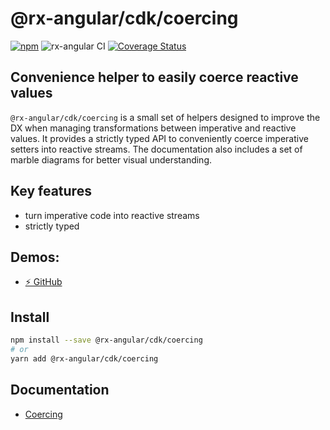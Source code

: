 # @rx-angular/cdk/coercing

[![npm](https://img.shields.io/npm/v/%40rx-angular%2Fcdk.svg)](https://www.npmjs.com/package/%40rx-angular%2Fcdk)
![rx-angular CI](https://github.com/rx-angular/rx-angular/workflows/rx-angular%20CI/badge.svg?branch=master)
[![Coverage Status](https://raw.githubusercontent.com/rx-angular/rx-angular/github-pages/docs/test-coverage/cdk/jest-coverage-badge.svg)](https://rx-angular.github.io/rx-angular/test-coverage/cdk/lcov-report/index.html)

## Convenience helper to easily coerce reactive values

`@rx-angular/cdk/coercing` is a small set of helpers designed to improve the DX when managing transformations between imperative and reactive values.
It provides a strictly typed API to conveniently coerce imperative setters into reactive streams.
The documentation also includes a set of marble diagrams for better visual understanding.

## Key features

- turn imperative code into reactive streams
- strictly typed

## Demos:

- [⚡ GitHub](https://github.com/rx-angular/rx-angular-cdk-coercing)

## Install

```bash
npm install --save @rx-angular/cdk/coercing
# or
yarn add @rx-angular/cdk/coercing
```

## Documentation

- [Coercing](https://github.com/rx-angular/rx-angular/tree/master/libs/cdk/coercing/docs/Readme.md)

